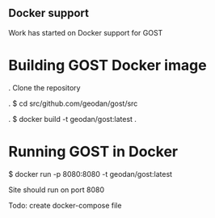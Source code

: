 ## Docker support

Work has started on Docker support for GOST

# Building GOST Docker image

. Clone the repository

. $ cd src/github.com/geodan/gost/src

. $ docker build -t geodan/gost:latest .

# Running GOST in Docker

$ docker run -p 8080:8080 -t geodan/gost:latest

Site should run on port 8080

Todo: create docker-compose file




